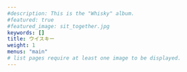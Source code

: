 ```yaml
---
#description: This is the "Whisky" album.
#featured: true
#featured_image: sit_together.jpg
keywords: []
title: ウイスキー
weight: 1
menus: "main"
# list pages require at least one image to be displayed.
---
```

